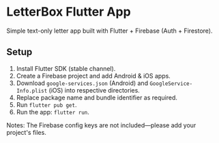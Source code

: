 # LetterBox Flutter App


Simple text-only letter app built with Flutter + Firebase (Auth + Firestore).


## Setup
1. Install Flutter SDK (stable channel).
2. Create a Firebase project and add Android & iOS apps.
3. Download `google-services.json` (Android) and `GoogleService-Info.plist` (iOS) into respective directories.
4. Replace package name and bundle identifier as required.
5. Run `flutter pub get`.
6. Run the app: `flutter run`.


Notes: The Firebase config keys are not included—please add your project's files.